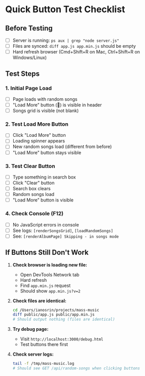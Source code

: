 # Quick Button Test Checklist

## Before Testing
- [ ] Server is running: `ps aux | grep "node server.js"`
- [ ] Files are synced: `diff app.js app.min.js` should be empty
- [ ] Hard refresh browser (Cmd+Shift+R on Mac, Ctrl+Shift+R on Windows/Linux)

## Test Steps

### 1. Initial Page Load
- [ ] Page loads with random songs
- [ ] "Load More" button (🔄) is visible in header
- [ ] Songs grid is visible (not blank)

### 2. Test Load More Button
- [ ] Click "Load More" button
- [ ] Loading spinner appears
- [ ] New random songs load (different from before)
- [ ] "Load More" button stays visible

### 3. Test Clear Button
- [ ] Type something in search box
- [ ] Click "Clear" button
- [ ] Search box clears
- [ ] Random songs load
- [ ] "Load More" button is visible

### 4. Check Console (F12)
- [ ] No JavaScript errors in console
- [ ] See logs: `[renderSongsGrid]`, `[loadRandomSongs]`
- [ ] See: `[renderAlbumPage] Skipping - in songs mode`

## If Buttons Still Don't Work

1. **Check browser is loading new file:**
   - Open DevTools Network tab
   - Hard refresh
   - Find `app.min.js` request
   - Should show `app.min.js?v=2`

2. **Check files are identical:**
   ```bash
   cd /Users/ianosrin/projects/mass-music
   diff public/app.js public/app.min.js
   # Should output nothing (files are identical)
   ```

3. **Try debug page:**
   - Visit `http://localhost:3000/debug.html`
   - Test buttons there first

4. **Check server logs:**
   ```bash
   tail -f /tmp/mass-music.log
   # Should see GET /api/random-songs when clicking buttons
   ```
